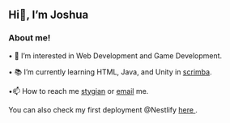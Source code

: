 <h2>Hi👋, I’m Joshua</h2>

<h3> About me! </h3>
<p>• 🤔 I’m interested in Web Development and Game Development. </p>

<p>• 📚 I’m currently learning HTML, Java, and Unity in <a href =https://scrimba.com/dashboard#overview"> scrimba</a>.</p>

<p>•📫 How to reach me <a href = "https://bento.me/stygian"> stygian</a> or <a href = "hacstygian@gmail.com" > email</a> me.</p>

<p>You can also check my first deployment @Nestlify <a href = "https://hackstygian.netlify.app/"> here </a>.</p>
